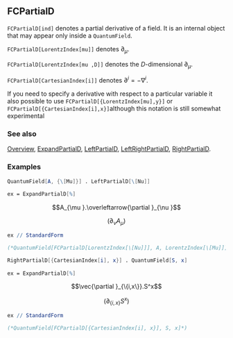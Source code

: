 ## FCPartialD

`FCPartialD[ind]` denotes a partial derivative of a field. It is an internal object that may appear only inside a `QuantumField`.

`FCPartialD[LorentzIndex[mu]]` denotes  $\partial_{\mu }$.

`FCPartialD[LorentzIndex[mu ,D]]` denotes the $D$-dimensional $\partial_{\mu }$.

`FCPartialD[CartesianIndex[i]]` denotes  $\partial^{i} = - \nabla^i$.

If you need to specify a derivative with respect to a particular variable it also possible to use `FCPartialD[{LorentzIndex[mu],y}]` or `FCPartialD[{CartesianIndex[i],x}]`although this notation is still somewhat experimental

### See also

[Overview](Extra/FeynCalc.md), [ExpandPartialD](ExpandPartialD.md), [LeftPartialD](LeftPartialD.md), [LeftRightPartialD](LeftRightPartialD.md), [RightPartialD](RightPartialD.md).

### Examples

```mathematica
QuantumField[A, {\[Mu]}] . LeftPartialD[\[Nu]] 
 
ex = ExpandPartialD[%]
```

$$A_{\mu }.\overleftarrow{\partial }_{\nu }$$

$$\left.(\partial _{\nu }A_{\mu }\right)$$

```mathematica
ex // StandardForm

(*QuantumField[FCPartialD[LorentzIndex[\[Nu]]], A, LorentzIndex[\[Mu]]]*)
```

```mathematica
RightPartialD[{CartesianIndex[i], x}] . QuantumField[S, x] 
 
ex = ExpandPartialD[%]
```

$$\vec{\partial }_{\{i,x\}}.S^x$$

$$\left.(\partial _{\{i,x\}}S^x\right)$$

```mathematica
ex // StandardForm

(*QuantumField[FCPartialD[{CartesianIndex[i], x}], S, x]*)
```